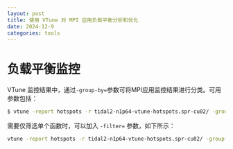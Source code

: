 ```yaml
---
layout: post
title: 使用 VTune 对 MPI 应用负载平衡分析和优化
date: 2024-12-9
categories: tools
---
```


# 负载平衡监控

VTune 监控结果中，通过`-group-by=`参数可将MPI应用监控结果进行分类。可用参数包括：

```bash
$ vtune -report hotspots -r tidal2-n1p64-vtune-hotspots.spr-cu02/ -group-by=process,function -csv-delimiter=, > vtune_perf_fvcom_tidal2_np64.csv
```

需要仅筛选单个函数时，可以加入 `-filter=` 参数，如下所示：

```bash
vtune -report hotspots -r tidal2-n1p64-vtune-hotspots.spr-cu02/ -group-by=process -filter=function=advave_edge_gcn -csv-delimiter=, > vtune_perf_advave_edge_gcn_fvcom_tidal2_np64.csv
```